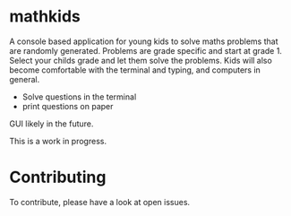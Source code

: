 # mathkids
A console based application for young kids to solve maths problems that are randomly generated.
Problems are grade specific and start at grade 1. Select your childs grade and let them solve the problems.
Kids will also become comfortable with the terminal and typing, and computers in general.

* Solve questions in the terminal
* print questions on paper

GUI likely in the future.

This is a work in progress.

# Contributing
To contribute, please have a look at open issues.
